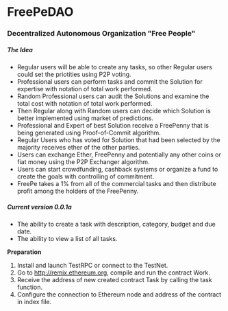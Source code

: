 # FreePeDAO
### Decentralized Autonomous Organization "Free People"


##### The Idea
- Regular users will be able to create any tasks, so other Regular users could set the priotities using P2P voting. 
- Professional users can perform tasks and commit the Solution for expertise with notation of total work performed. 
- Random Professional users can audit the Solutions and examine the total cost with notation of total work performed. 
- Then Regular along with Random users can decide which Solution is better implemented using market of predictions. 
- Professional and Expert of best Solution receive a FreePenny that is being generated using Proof-of-Commit algorithm.
- Regular Users who has voted for Solution that had been selected by the majority receives ether of the other parties.
- Users can exchange Ether, FreePenny and potentially any other coins or fiat money using the P2P Exchanger algorithm.
- Users can start crowdfunding, cashback systems or organize a fund to create the goals with controlling of commitment.
- FreePe takes a 1% from all of the commercial tasks and then distribute profit among the holders of the FreePenny.

##### Current version 0.0.1a
- The ability to create a task with description, category, budget and due date.
- The ability to view a list of all tasks.

**Preparation**
1. Install and launch TestRPC or connect to the TestNet.
2. Go to http://remix.ethereum.org, compile and run the contract Work.
3. Receive the address of new created contract Task by calling the task function.
4. Configure the connection to Ethereum node and address of the contract in index file.
